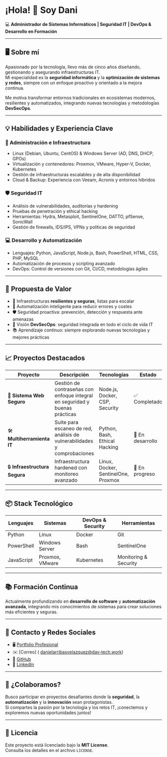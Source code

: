 # ¡Hola! 👋 Soy Dani  
💻 **Administrador de Sistemas Informáticos | Seguridad IT | DevOps & Desarrollo en Formación**

---

## 🖥️ Sobre mí

Apasionado por la tecnología, llevo más de cinco años diseñando, gestionando y asegurando infraestructuras IT.  
Mi especialidad es la **seguridad informática** y la **optimización de sistemas y redes**, siempre con un enfoque proactivo y orientado a la mejora continua.  

Me motiva transformar entornos tradicionales en ecosistemas modernos, resilientes y automatizados, integrando nuevas tecnologías y metodologías **DevSecOps**.

---

## 💡 Habilidades y Experiencia Clave

### 🔧 Administración e Infraestructura
- Linux (Debian, Ubuntu, CentOS) & Windows Server (AD, DNS, DHCP, GPOs)
- Virtualización y contenedores: Proxmox, VMware, Hyper-V, Docker, Kubernetes
- Gestión de infraestructuras escalables y de alta disponibilidad
- Cloud & Backup: Experiencia con Veeam, Acronis y entornos híbridos

### 🛡️ Seguridad IT
- Análisis de vulnerabilidades, auditorías y hardening
- Pruebas de penetración y ethical hacking
- Herramientas: Hydra, Metasploit, SentinelOne, DATTO, pfSense, SonicWall
- Gestión de firewalls, IDS/IPS, VPNs y políticas de seguridad

### 💻 Desarrollo y Automatización
- Lenguajes: Python, JavaScript, Node.js, Bash, PowerShell, HTML, CSS, PHP, MySQL
- Automatización de procesos y scripting avanzado
- DevOps: Control de versiones con Git, CI/CD, metodologías ágiles

---

## 🚀 Propuesta de Valor

- 🔐 Infraestructuras **resilientes y seguras**, listas para escalar
- 🤖 Automatización inteligente para reducir errores y costes
- 🛡️ Seguridad proactiva: prevención, detección y respuesta ante amenazas
- 🔄 Visión **DevSecOps**: seguridad integrada en todo el ciclo de vida IT
- 📚 Aprendizaje continuo: siempre explorando nuevas tecnologías y mejores prácticas

---

## 📈 Proyectos Destacados

| Proyecto | Descripción | Tecnologías | Estado | Link |
|----------|-------------|-------------|--------|------|
| 🚀 **Sistema Web Seguro** | Gestión de contraseñas con enfoque integral en seguridad y buenas prácticas | Node.js, Docker, CSP, Security | ✅ Completado | [Ver código](https://github.com/dav-tech-work/porfolio) |
| 🛠️ **Multiherramienta IT** | Suite para escaneo de red, análisis de vulnerabilidades y comprobaciones | Python, Bash, Ethical Hacking | 🔄 En desarrollo | [Ver código](https://github.com/dav-tech-work/multiherramienta) |
| 🔒 **Infraestructura Segura** | Infraestructura hardened con monitoreo avanzado | Linux, Docker, SentinelOne, Proxmox | 🔄 En progreso | 🔒 Privado |

---

## 📦 Stack Tecnológico

| Lenguajes    | Sistemas            | DevOps & Security     | Herramientas              |
|--------------|---------------------|------------------------|---------------------------|
| Python       | Linux               | Docker                 | Git                       |
| PowerShell   | Windows Server      | Bash                   | SentinelOne               |
| JavaScript   | Proxmox, VMware     | Kubernetes             | Monitoring & Security     |

---

## 📚 Formación Continua

Actualmente profundizando en **desarrollo de software** y **automatización avanzada**, integrando mis conocimientos de sistemas para crear soluciones más eficientes y seguras.

---

## 🔗 Contacto y Redes Sociales

- 🖥️ [Portfolio Profesional](https://daniel-arribas-velazquez.dav-tech.work/)
- ✉️ [Correo] ( danielarribasvelazquez@dav-tech.work)
- 🐙 [GitHub](https://github.com/dav-tech-work)
- 💼 [LinkedIn](https://www.linkedin.com/in/daniel-arribas-velazquez/)

---

## 🤝 ¿Colaboramos?

Busco participar en proyectos desafiantes donde la **seguridad**, la **automatización** y la **innovación** sean protagonistas.  
Si compartes la pasión por la tecnología y los retos IT, ¡conectemos y exploremos nuevas oportunidades juntos!

---

## 📜 Licencia

Este proyecto está licenciado bajo la **MIT License**.  
Consulta los detalles en el archivo `LICENSE`.
